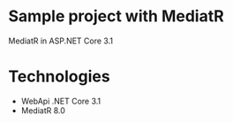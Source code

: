 # Sample project with MediatR
MediatR in ASP.NET Core 3.1 

# Technologies
- WebApi .NET Core 3.1
- MediatR 8.0
